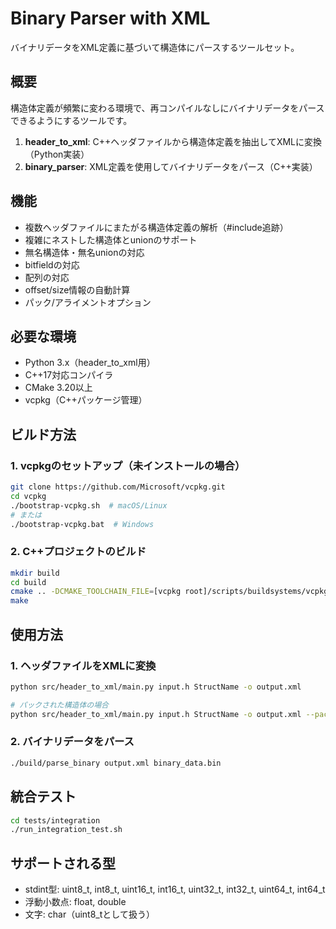 # Binary Parser with XML

バイナリデータをXML定義に基づいて構造体にパースするツールセット。

## 概要

構造体定義が頻繁に変わる環境で、再コンパイルなしにバイナリデータをパースできるようにするツールです。

1. **header_to_xml**: C++ヘッダファイルから構造体定義を抽出してXMLに変換（Python実装）
2. **binary_parser**: XML定義を使用してバイナリデータをパース（C++実装）

## 機能

- 複数ヘッダファイルにまたがる構造体定義の解析（#include追跡）
- 複雑にネストした構造体とunionのサポート
- 無名構造体・無名unionの対応
- bitfieldの対応
- 配列の対応
- offset/size情報の自動計算
- パック/アライメントオプション

## 必要な環境

- Python 3.x（header_to_xml用）
- C++17対応コンパイラ
- CMake 3.20以上
- vcpkg（C++パッケージ管理）

## ビルド方法

### 1. vcpkgのセットアップ（未インストールの場合）

```bash
git clone https://github.com/Microsoft/vcpkg.git
cd vcpkg
./bootstrap-vcpkg.sh  # macOS/Linux
# または
./bootstrap-vcpkg.bat  # Windows
```

### 2. C++プロジェクトのビルド

```bash
mkdir build
cd build
cmake .. -DCMAKE_TOOLCHAIN_FILE=[vcpkg root]/scripts/buildsystems/vcpkg.cmake
make
```

## 使用方法

### 1. ヘッダファイルをXMLに変換

```bash
python src/header_to_xml/main.py input.h StructName -o output.xml

# パックされた構造体の場合
python src/header_to_xml/main.py input.h StructName -o output.xml --packed
```

### 2. バイナリデータをパース

```bash
./build/parse_binary output.xml binary_data.bin
```

## 統合テスト

```bash
cd tests/integration
./run_integration_test.sh
```

## サポートされる型

- stdint型: uint8_t, int8_t, uint16_t, int16_t, uint32_t, int32_t, uint64_t, int64_t
- 浮動小数点: float, double
- 文字: char（uint8_tとして扱う）